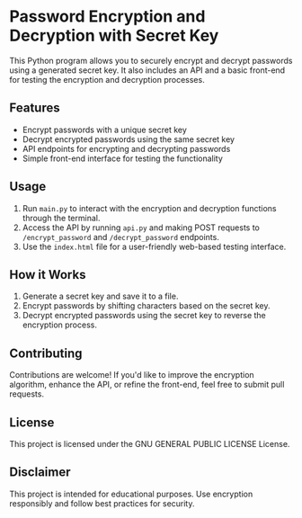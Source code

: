 # Password Encryption and Decryption with Secret Key

This Python program allows you to securely encrypt and decrypt passwords using a generated secret key. It also includes an API and a basic front-end for testing the encryption and decryption processes.

## Features

- Encrypt passwords with a unique secret key
- Decrypt encrypted passwords using the same secret key
- API endpoints for encrypting and decrypting passwords
- Simple front-end interface for testing the functionality

## Usage

1. Run `main.py` to interact with the encryption and decryption functions through the terminal.
2. Access the API by running `api.py` and making POST requests to `/encrypt_password` and `/decrypt_password` endpoints.
3. Use the `index.html` file for a user-friendly web-based testing interface.

## How it Works

1. Generate a secret key and save it to a file.
2. Encrypt passwords by shifting characters based on the secret key.
3. Decrypt encrypted passwords using the secret key to reverse the encryption process.

## Contributing

Contributions are welcome! If you'd like to improve the encryption algorithm, enhance the API, or refine the front-end, feel free to submit pull requests.

## License

This project is licensed under the GNU GENERAL PUBLIC LICENSE License.

## Disclaimer

This project is intended for educational purposes. Use encryption responsibly and follow best practices for security.